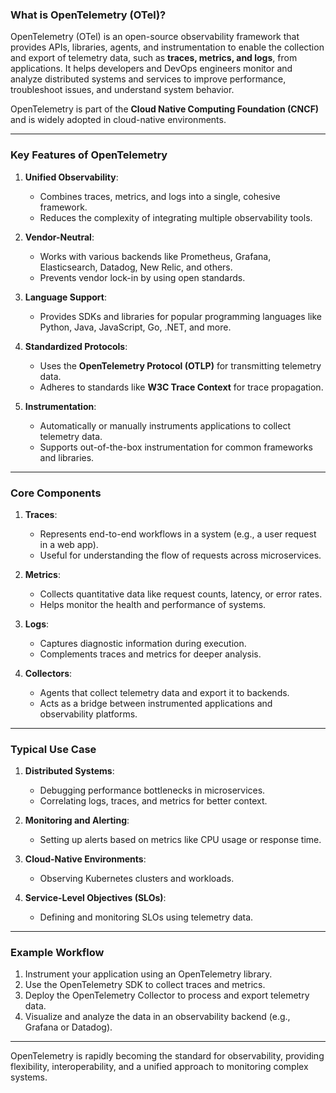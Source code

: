 ### What is OpenTelemetry (OTel)?

OpenTelemetry (OTel) is an open-source observability framework that provides APIs, libraries, agents, and instrumentation to enable the collection and export of telemetry data, such as **traces, metrics, and logs**, from applications. It helps developers and DevOps engineers monitor and analyze distributed systems and services to improve performance, troubleshoot issues, and understand system behavior.

OpenTelemetry is part of the **Cloud Native Computing Foundation (CNCF)** and is widely adopted in cloud-native environments.

---

### Key Features of OpenTelemetry

1. **Unified Observability**:
   - Combines traces, metrics, and logs into a single, cohesive framework.
   - Reduces the complexity of integrating multiple observability tools.

2. **Vendor-Neutral**:
   - Works with various backends like Prometheus, Grafana, Elasticsearch, Datadog, New Relic, and others.
   - Prevents vendor lock-in by using open standards.

3. **Language Support**:
   - Provides SDKs and libraries for popular programming languages like Python, Java, JavaScript, Go, .NET, and more.

4. **Standardized Protocols**:
   - Uses the **OpenTelemetry Protocol (OTLP)** for transmitting telemetry data.
   - Adheres to standards like **W3C Trace Context** for trace propagation.

5. **Instrumentation**:
   - Automatically or manually instruments applications to collect telemetry data.
   - Supports out-of-the-box instrumentation for common frameworks and libraries.

---

### Core Components

1. **Traces**:
   - Represents end-to-end workflows in a system (e.g., a user request in a web app).
   - Useful for understanding the flow of requests across microservices.

2. **Metrics**:
   - Collects quantitative data like request counts, latency, or error rates.
   - Helps monitor the health and performance of systems.

3. **Logs**:
   - Captures diagnostic information during execution.
   - Complements traces and metrics for deeper analysis.

4. **Collectors**:
   - Agents that collect telemetry data and export it to backends.
   - Acts as a bridge between instrumented applications and observability platforms.

---

### Typical Use Case

1. **Distributed Systems**:
   - Debugging performance bottlenecks in microservices.
   - Correlating logs, traces, and metrics for better context.

2. **Monitoring and Alerting**:
   - Setting up alerts based on metrics like CPU usage or response time.

3. **Cloud-Native Environments**:
   - Observing Kubernetes clusters and workloads.

4. **Service-Level Objectives (SLOs)**:
   - Defining and monitoring SLOs using telemetry data.

---

### Example Workflow

1. Instrument your application using an OpenTelemetry library.
2. Use the OpenTelemetry SDK to collect traces and metrics.
3. Deploy the OpenTelemetry Collector to process and export telemetry data.
4. Visualize and analyze the data in an observability backend (e.g., Grafana or Datadog).

---

OpenTelemetry is rapidly becoming the standard for observability, providing flexibility, interoperability, and a unified approach to monitoring complex systems.
